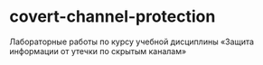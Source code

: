 # covert-channel-protection
Лабораторные работы по курсу учебной дисциплины «Защита информации от утечки по скрытым каналам»
